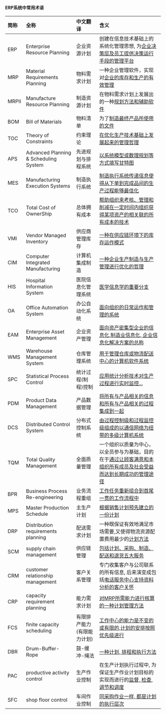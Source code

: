 #### ERP系统中常用术语

|简称|全称|中文翻译|含义|
|:---|:---|:---|:---|
|ERP|Enterprise Resource Planning|企业资源计划|创建在信息技术基础上的系统化管理思想, 为[企业决策层及员工提供决策运行手段的管理平台](http://wiki.mbalib.com/wiki/%E7%89%A9%E8%B5%84%E9%9C%80%E6%B1%82%E8%AE%A1%E5%88%92)|
|MRP|Material Requirements Planning|物料需求计划|一种企业管理软件，实现对[企业的库存和生产的有效管理](http://wiki.mbalib.com/wiki/%E7%89%A9%E8%B5%84%E9%9C%80%E6%B1%82%E8%AE%A1%E5%88%92)|
|MRPⅡ|Manufacture Resource Planning|制造资源计划|在物料需求计划上发展出的一种[规划方法和辅助软件](http://wiki.mbalib.com/wiki/%E5%88%B6%E9%80%A0%E8%B5%84%E6%BA%90%E8%AE%A1%E5%88%92)|
|BOM|Bill of Materials|物料清单|为了[制造最终产品所使用的文件](https://zh.wikipedia.org/wiki/%E7%89%A9%E6%96%99%E6%B8%85%E5%8D%95)|
|TOC|Theory of Constraints|约束理论|[在优化生产技术基础上发展起来的管理哲理](http://wiki.mbalib.com/wiki/%E7%BA%A6%E6%9D%9F%E7%90%86%E8%AE%BA)|
|APS|Advanced Planning & Scheduling System|先进规划与排程系统|[以系统模型或数理规划等方式填写甘特图](http://wiki.mbalib.com/wiki/%E5%85%88%E8%BF%9B%E8%A7%84%E5%88%92%E4%B8%8E%E6%8E%92%E7%A8%8B%E7%B3%BB%E7%BB%9F)|
|MES|Manufacturing Execution Systems|制造执行系统|[制造执行系统传递信息使得从下单到完成品间的生产过程能够最佳化](https://baike.baidu.com/item/%E5%88%B6%E9%80%A0%E6%89%A7%E8%A1%8C%E7%B3%BB%E7%BB%9FMES)|
|TCO|Total Cost of OwnerShip|总体拥有成本|[帮助组织来考核、管理和削减在一定时间内组织获得某项资产的相关联的所有成本的技术](https://baike.baidu.com/item/%E6%80%BB%E4%BD%93%E6%8B%A5%E6%9C%89%E6%88%90%E6%9C%AC)|
|VMI|Vendor Managed Inventory|供应商管理库存|[一种在供应链环境下的库存运作模式](http://wiki.mbalib.com/wiki/%E4%BE%9B%E5%BA%94%E5%95%86%E7%AE%A1%E7%90%86%E5%BA%93%E5%AD%98)|
|CIM|Computer Integrated Manufacturing|计算机集成制造|[一种企业生产制造与生产管理进行优化的哲理](http://wiki.mbalib.com/wiki/%E8%AE%A1%E7%AE%97%E6%9C%BA%E9%9B%86%E6%88%90%E5%88%B6%E9%80%A0%E7%B3%BB%E7%BB%9F)|
|HIS|Hospital Information System|医院信息化管理系统|[医学信息学的重要分支](https://baike.baidu.com/item/%E5%8C%BB%E9%99%A2%E4%BF%A1%E6%81%AF%E5%8C%96%E7%B3%BB%E7%BB%9F)|
|OA|Office Automation System|办公自动化系统|[面向组织的日常运作和管理的系统](https://baike.baidu.com/item/OA%E7%B3%BB%E7%BB%9F/10677850?fromtitle=%E5%8A%9E%E5%85%AC%E8%87%AA%E5%8A%A8%E5%8C%96%E7%B3%BB%E7%BB%9F)|
|EAM|Enterprise Asset Management|企业资产管理|[面向资产密集型企业的信息化,制造业信息化, 企业信息化解决方案的总称](http://wiki.mbalib.com/wiki/%E4%BC%81%E4%B8%9A%E8%B5%84%E4%BA%A7%E7%AE%A1%E7%90%86)|
|WMS|Warehouse Management System|仓库管理系统|[用于管理仓库或物流配送中心的计算机软件系统](http://wiki.mbalib.com/wiki/%E4%BB%93%E5%BA%93%E7%AE%A1%E7%90%86%E7%B3%BB%E7%BB%9F)|
|SPC|Statistical Process Control|统计过程(制程)控制|[应用统计分析技术对生产过程进行实时监控...](http://wiki.mbalib.com/wiki/SPC)|
|PDM|Product Data Management|产品数据管理|[将所有与产品相关的信息和所有与产品相关的过程集成到一起](http://wiki.mbalib.com/wiki/%E4%BA%A7%E5%93%81%E6%95%B0%E6%8D%AE%E7%AE%A1%E7%90%86)|
|DCS|Distributed Control System|分布式控制系统|[由过程控制级和过程监控级组成的以通信网络为纽带的多级计算机系统](https://baike.baidu.com/item/DCS)|
|TQM|Total Quality Management|全面质量管理|一个组织以质量为中心，以全员参与为基础，目的在于[通过让顾客满意和本组织所有成员及社会受益而达到长期成功的管理途径](http://wiki.mbalib.com/wiki/%E5%85%A8%E9%9D%A2%E8%B4%A8%E9%87%8F%E7%AE%A1%E7%90%86)|
|BPR|Business Process Re-engineering|业务流程重组|[工作任务重新组合到首尾一贯的工作流程中](http://wiki.mbalib.com/wiki/BPR)|
|MPS|Master Production Schedule|主生产计划|[根据销售计划预先建立的一份计划](http://wiki.mbalib.com/wiki/%E4%B8%BB%E7%94%9F%E4%BA%A7%E8%AE%A1%E5%88%92)|
|DRP|Distribution requirements planning|配送需求计划|一种既保证有效地满足市场需要,又使得物流资源配置费用最少的[计划方法](http://wiki.mbalib.com/wiki/DRP)|
|SCM|supply chain management|供应链管理|[包括计划、采购、制造、配送和退货五大服务](http://wiki.mbalib.com/wiki/%E4%BE%9B%E5%BA%94%E9%93%BE%E7%AE%A1%E7%90%86)|
|CRM|customer relationship management|客户关系管理|专门收集客户与公司联系的所有信息, 后来演变成包括[电话服务中心支持资料分析的客户关怀](http://wiki.mbalib.com/wiki/%E5%AE%A2%E6%88%B7%E5%85%B3%E7%B3%BB%E7%AE%A1%E7%90%86)|
|CRP|capacity requirement planning|能力需求计划|[对MRP所需能力进行核算的一种计划管理方法](http://wiki.mbalib.com/wiki/%E8%83%BD%E5%8A%9B%E9%9C%80%E6%B1%82%E8%AE%A1%E5%88%92)|
|FCS|finite capacity scheduling|有限排产能力(有限能力计划)|[工作中心的能力是不变的或有限的,计划的安排按照优先级进行](http://wiki.mbalib.com/wiki/%E6%9C%89%E9%99%90%E8%83%BD%E5%8A%9B%E8%AE%A1%E5%88%92)|
|DBR|Drum-Buffer-Rope|鼓-缓冲-绳法|[一种计划, 排程和执行方法](http://wiki.mbalib.com/wiki/%E9%BC%93-%E7%BC%93%E5%86%B2-%E7%BB%B3%E6%B3%95)|
|PAC|productive activity control|生产作业控制|在生产计划执行过程中, 为保证生产作业计划目标的实现而进行的[监督, 检查, 调节和调度](http://wiki.mbalib.com/wiki/%E7%94%9F%E4%BA%A7%E4%BD%9C%E4%B8%9A%E6%8E%A7%E5%88%B6)|
|SFC|shop floor control|车间作业控制|[同采购作业一样, 都是计划的执行层次](http://wiki.mbalib.com/wiki/%E8%BD%A6%E9%97%B4%E4%BD%9C%E4%B8%9A%E6%8E%A7%E5%88%B6)|